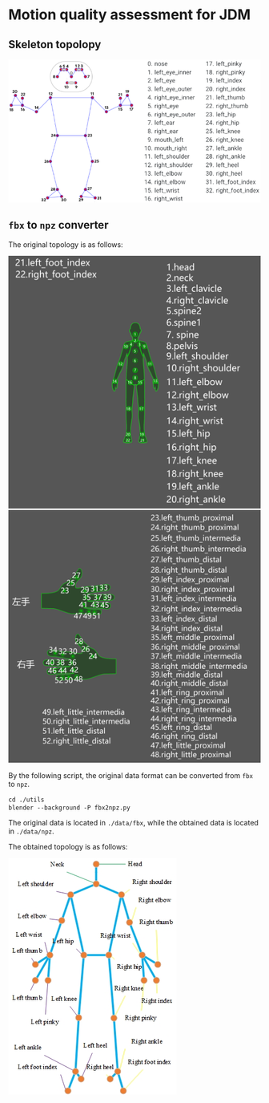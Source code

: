 # Motion quality assessment for JDM


## Skeleton topolopy

![](data/topology/pose_tracking_full_body_landmarks.png)


## `fbx` to `npz` converter

The original topology is as follows:

![](data/topology/skeleton_body.jpg)
![](data/topology/skeleton_hand.jpg)

By the following script, the original data format can be converted from `fbx` to `npz`.

```shell script
cd ./utils
blender --background -P fbx2npz.py
```

The original data is located in `./data/fbx`, while the obtained data is located in `./data/npz`.

The obtained topology is as follows:

![](data/topology/topology.jpg)